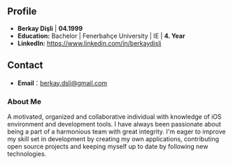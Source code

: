 ## Profile
 - **Berkay Dişli** | **04.1999**
 - **Education:** Bachelor | Fenerbahçe University | IE | **4. Year**
 - **LinkedIn:** https://www.linkedin.com/in/berkaydisli
 
 
 ## Contact
- **Email**：berkay.dsli@gmail.com

### About Me
A motivated, organized and collaborative individual with knowledge of iOS environment and development tools. I have always been passionate about being a part of a harmonious team with great integrity. 
I'm eager to improve my skill set in development by creating my own applications, contributing open source projects and keeping myself up to date by following new technologies. 


